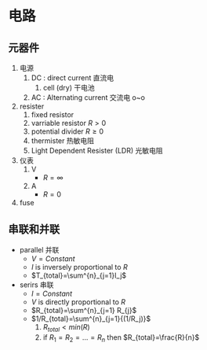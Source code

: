 # 电路

## 元器件

1. 电源
	1. DC : direct current 直流电
		1. cell (dry) 干电池
	2. AC : Alternating current 交流电 o~o
2. resister
	1. fixed resistor
	2. varriable resistor $R>0$
	3. potential divider $R\geq 0$
	4. thermister 热敏电阻
	5. Light Dependent Resister (LDR) 光敏电阻
3. 仪表
	1. V
		- $R=\infty$
	2. A
		- $R = 0$
4. fuse

## 串联和并联

- parallel 并联
	- $V = Constant$
	- $I$ is inversely proportional to $R$
	- $T_{total}=\sum^{n}_{j=1}I_j$
- serirs 串联
	- $I = Constant$ 
	- $V$ is directly proportional to $R$
	- $R_{total}=\sum^{n}_{j=1} R_{j}$
	- $1/R_{total}=\sum^{n}_{j=1}{(1/R_j)}$
		1. $R_{total}<min(R)$
		2. if $R_{1}=R_{2}=...=R_{n}$ then $R_{total}=\frac{R}{n}$
